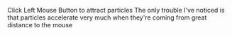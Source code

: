 Click Left Mouse Button to attract particles
The only trouble I've noticed is that particles accelerate very much when they're coming from great distance to the mouse
